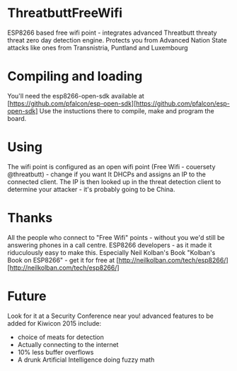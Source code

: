 # ThreatbuttFreeWifi
ESP8266 based free wifi point - integrates advanced Threatbutt threaty threat zero day detection engine. Protects you from Advanced Nation State attacks like ones from Transnistria, Puntland and Luxembourg
# Compiling and loading 
You'll need the esp8266-open-sdk available at [https://github.com/pfalcon/esp-open-sdk][https://github.com/pfalcon/esp-open-sdk]
Use the instuctions there to compile, make and program the board.

# Using
The wifi point is configured as an open wifi point (Free Wifi - couersety @threatbutt) - change if you want
It DHCPs and assigns an IP to the connected client.
The IP is then looked up in the threat detection client to determine your attacker - it's probably going to be China.

# Thanks
All the people who connect to "Free Wifi" points - without you we'd still be answering phones in a call centre.
ESP8266 developers - as it made it riduculously easy to make this.
Especially Neil Kolban's Book "Kolban's Book on ESP8266" - get it for free at [http://neilkolban.com/tech/esp8266/][http://neilkolban.com/tech/esp8266/]

# Future
Look for it at a Security Conference near you! advanced features to be added for Kiwicon 2015 include:
* choice of meats for detection
* Actually connecting to the internet
* 10% less buffer overflows
* A drunk Artificial Intelligence doing fuzzy math 
